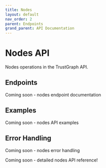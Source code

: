```yaml
---
title: Nodes
layout: default
nav_order: 2
parent: Endpoints
grand_parent: API Documentation
---
```


# Nodes API

Nodes operations in the TrustGraph API.

## Endpoints

Coming soon - nodes endpoint documentation

## Examples

Coming soon - nodes API examples

## Error Handling

Coming soon - nodes error handling

Coming soon - detailed nodes API reference\!
